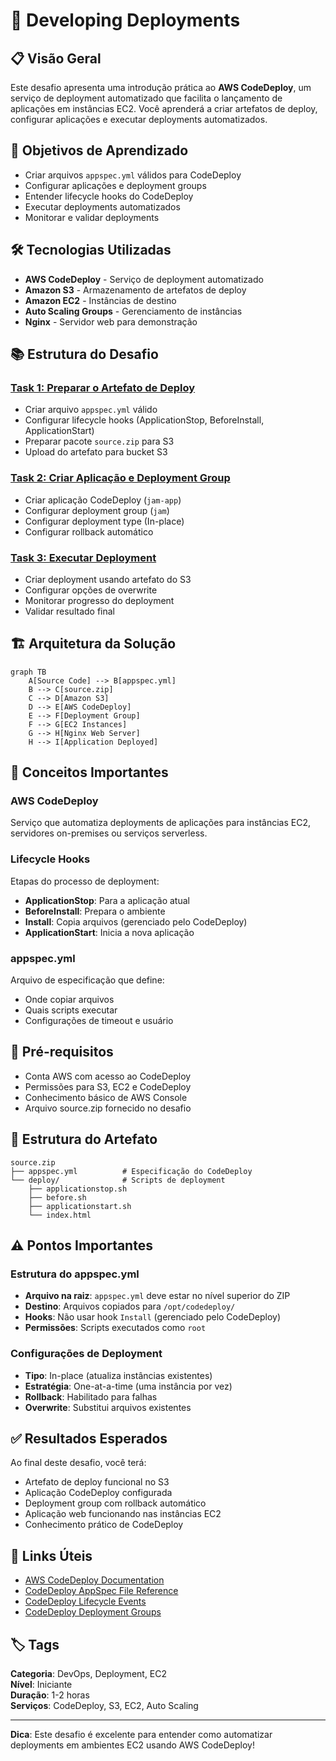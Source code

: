 # 🚀 Developing Deployments

## 📋 Visão Geral

Este desafio apresenta uma introdução prática ao **AWS CodeDeploy**, um serviço de deployment automatizado que facilita o lançamento de aplicações em instâncias EC2. Você aprenderá a criar artefatos de deploy, configurar aplicações e executar deployments automatizados.

## 🎯 Objetivos de Aprendizado

- Criar arquivos `appspec.yml` válidos para CodeDeploy
- Configurar aplicações e deployment groups
- Entender lifecycle hooks do CodeDeploy
- Executar deployments automatizados
- Monitorar e validar deployments

## 🛠️ Tecnologias Utilizadas

- **AWS CodeDeploy** - Serviço de deployment automatizado
- **Amazon S3** - Armazenamento de artefatos de deploy
- **Amazon EC2** - Instâncias de destino
- **Auto Scaling Groups** - Gerenciamento de instâncias
- **Nginx** - Servidor web para demonstração

## 📚 Estrutura do Desafio

### [Task 1: Preparar o Artefato de Deploy](./task1.md)
- Criar arquivo `appspec.yml` válido
- Configurar lifecycle hooks (ApplicationStop, BeforeInstall, ApplicationStart)
- Preparar pacote `source.zip` para S3
- Upload do artefato para bucket S3

### [Task 2: Criar Aplicação e Deployment Group](./task2.md)
- Criar aplicação CodeDeploy (`jam-app`)
- Configurar deployment group (`jam`)
- Configurar deployment type (In-place)
- Configurar rollback automático

### [Task 3: Executar Deployment](./task3.md)
- Criar deployment usando artefato do S3
- Configurar opções de overwrite
- Monitorar progresso do deployment
- Validar resultado final

## 🏗️ Arquitetura da Solução

```mermaid
graph TB
    A[Source Code] --> B[appspec.yml]
    B --> C[source.zip]
    C --> D[Amazon S3]
    D --> E[AWS CodeDeploy]
    E --> F[Deployment Group]
    F --> G[EC2 Instances]
    G --> H[Nginx Web Server]
    H --> I[Application Deployed]
```

## 🔧 Conceitos Importantes

### AWS CodeDeploy
Serviço que automatiza deployments de aplicações para instâncias EC2, servidores on-premises ou serviços serverless.

### Lifecycle Hooks
Etapas do processo de deployment:
- **ApplicationStop**: Para a aplicação atual
- **BeforeInstall**: Prepara o ambiente
- **Install**: Copia arquivos (gerenciado pelo CodeDeploy)
- **ApplicationStart**: Inicia a nova aplicação

### appspec.yml
Arquivo de especificação que define:
- Onde copiar arquivos
- Quais scripts executar
- Configurações de timeout e usuário

## 🚀 Pré-requisitos

- Conta AWS com acesso ao CodeDeploy
- Permissões para S3, EC2 e CodeDeploy
- Conhecimento básico de AWS Console
- Arquivo source.zip fornecido no desafio

## 📖 Estrutura do Artefato

```
source.zip
├── appspec.yml          # Especificação do CodeDeploy
└── deploy/              # Scripts de deployment
    ├── applicationstop.sh
    ├── before.sh
    ├── applicationstart.sh
    └── index.html
```

## ⚠️ Pontos Importantes

### Estrutura do appspec.yml
- **Arquivo na raiz**: `appspec.yml` deve estar no nível superior do ZIP
- **Destino**: Arquivos copiados para `/opt/codedeploy/`
- **Hooks**: Não usar hook `Install` (gerenciado pelo CodeDeploy)
- **Permissões**: Scripts executados como `root`

### Configurações de Deployment
- **Tipo**: In-place (atualiza instâncias existentes)
- **Estratégia**: One-at-a-time (uma instância por vez)
- **Rollback**: Habilitado para falhas
- **Overwrite**: Substitui arquivos existentes

## ✅ Resultados Esperados

Ao final deste desafio, você terá:
- Artefato de deploy funcional no S3
- Aplicação CodeDeploy configurada
- Deployment group com rollback automático
- Aplicação web funcionando nas instâncias EC2
- Conhecimento prático de CodeDeploy

## 🔗 Links Úteis

- [AWS CodeDeploy Documentation](https://docs.aws.amazon.com/codedeploy/)
- [CodeDeploy AppSpec File Reference](https://docs.aws.amazon.com/codedeploy/latest/userguide/reference-appspec-file.html)
- [CodeDeploy Lifecycle Events](https://docs.aws.amazon.com/codedeploy/latest/userguide/reference-appspec-file-structure-hooks.html)
- [CodeDeploy Deployment Groups](https://docs.aws.amazon.com/codedeploy/latest/userguide/deployment-groups.html)

## 🏷️ Tags

**Categoria**: DevOps, Deployment, EC2  
**Nível**: Iniciante  
**Duração**: 1-2 horas  
**Serviços**: CodeDeploy, S3, EC2, Auto Scaling

---

**Dica**: Este desafio é excelente para entender como automatizar deployments em ambientes EC2 usando AWS CodeDeploy!

